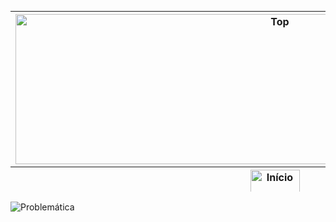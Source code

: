 <table border='0' align='left' height='289' width='830' cellpadding='0' cellspacing='0'>
<blockquote><tr>
<blockquote><th height='240'><img src='http://imageshack.com/a/img842/2289/5phf.png' alt='Top' width='830' height='240' /></th>
</blockquote></tr>
<tr>
<blockquote><th height='46'><a href='https://code.google.com/p/busup/'><img src='http://imageshack.com/a/img713/1977/aj6y.png' alt='Início' width='79' height='46' /></a></th></blockquote></blockquote>

<blockquote><td height='46'><a href='https://code.google.com/p/busup/wiki/Descricao'><img src='http://imageshack.com/a/img585/4228/fhrs.png' alt='Descrição' width='125' height='46' /></a></td></blockquote>

<blockquote><td height='46'><a href='https://code.google.com/p/busup/wiki/Problematica'><img src='http://imageshack.com/a/img197/7789/wubt.png' alt='Problemática' width='161' height='46' /></a></td></blockquote>

<blockquote><td height='46'><a href='https://code.google.com/p/busup/wiki/Screenshoots'><img src='http://imageshack.com/a/img850/9389/4cga.png' alt='Screenshots' width='148' height='46' /></a></td></blockquote>

<blockquote><td height='46'><a href='https://code.google.com/p/busup/wiki/Links'><img src='http://imageshack.com/a/img15/9885/502w.png' alt='Links' width='77' height='46' /></a></td></blockquote>

<blockquote><td height='46'><a href='https://code.google.com/p/busup/wiki/Documentos'><img src='http://imageshack.com/a/img7/4894/ynyf.png' alt='Documentos' width='155' height='46' /></a></td></blockquote>

<blockquote><td height='46'><a href='https://code.google.com/p/busup/wiki/Equipe'><img src='http://imageshack.com/a/img811/7742/c5vb.png' alt='Equipe' width='103' height='46' /></a></td></blockquote>

<blockquote></tr>
</table>
<img src='http://imageshack.com/a/img36/7114/h5nr.png' alt='Problemática'>